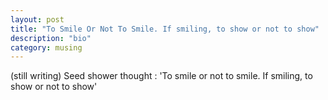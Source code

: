 ```yaml
---
layout: post
title: "To Smile Or Not To Smile. If smiling, to show or not to show"
description: "bio"
category: musing
---
```


(still writing)
Seed shower thought : 'To smile or not to smile. If smiling, to show or not to show'